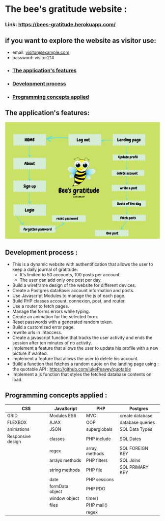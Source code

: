 # The bee's gratitude website :

### Link: https://bees-gratitude.herokuapp.com/  
## if you want to explore the website as visitor use:
* email: visitor@example.com 
* password: visitor21#

- ### [The application's features](#the-applications-features-1)
- ### [Development process](#development-process-)
- ### [Programming concepts applied](#programming-concepts-applied-)

## The application's features:

![sitemap](bees-gratitude.png)

## Development process :
 * This is a dynamic website with authentification that allows the user to keep a daily journal of gratitude:
   - It's limited to 50 accounts, 100 posts per account.
   - The user can add only one post per day.
 * Build a wireframe design of the website for different devices.
 * Create a Postgres dataBase: account information and posts.
 * Use Javascript Modules to manage the js of each page.
 * Build PHP classes account, connexion, post, and router.
 * Use a router to fetch pages.
 * Manage the forms errors while typing.
 * Create an animation for the selected form.
 * Reset passwords with a generated random token.
 * Build a customized error page.
 * rewrite urls in .htaccess.
 * Create a javascript function that tracks the user activity and ends the session after ten minutes of no activity.
 * implement a feature that allows the user to update his profile with a new picture if wanted.
 * implement a feature that allows the user to delete his account.
 * Build a function that fetches a random quote on the landing page using : the quotable API : https://github.com/lukePeavey/quotable 
 * Implement a js function that styles the fetched database contents on load.

## Programming concepts applied :
CSS | JavaScript | PHP| Postgres
-----|--------|----|-----|
GRID |Modules ES6|MVC|create database
FLEXBOX|AJAX|OOP|database queries
animations|JSON|superglobals|SQL Data Types
Responsive design|classes|PHP include|SQL Dates
||regex|array methods|SQL FOREIGN KEY
||arrays methods|PHP filters|SQL Joins
|| string methods|PHP file|SQL PRIMARY KEY
||date|PHP sessions||
||formData object|PHP PDO|
||window object|time()|
||files|PHP mail()|
|||regex|
